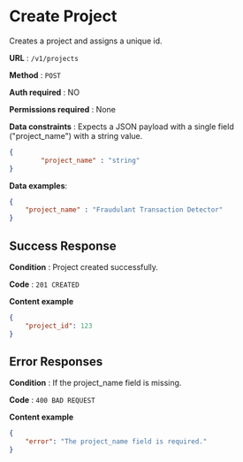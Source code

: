 # Create Project
Creates a project and assigns a unique id.

**URL** : `/v1/projects`

**Method** : `POST`

**Auth required** : NO

**Permissions required** : None

**Data constraints** : Expects a JSON payload with a single field ("project_name") with a string value.

```json
{
		"project_name" : "string"
}
```

**Data examples**:

```json
{
	"project_name" : "Fraudulant Transaction Detector"
}
```

## Success Response

**Condition** : Project created successfully.

**Code** : `201 CREATED`

**Content example**

```json
{
    "project_id": 123
}
```

## Error Responses

**Condition** : If the project\_name field is missing.

**Code** : `400 BAD REQUEST`

**Content example**

```json
{
    "error": "The project_name field is required."
}
```